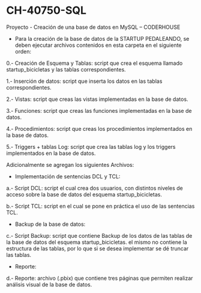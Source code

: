 # CH-40750-SQL
 Proyecto - Creación de una base de datos en MySQL – CODERHOUSE 

- Para la creación de la base de datos de la STARTUP PEDALEANDO, se deben ejecutar archivos contenidos en esta carpeta en el siguiente orden:

0.- Creación de Esquema y Tablas: script que crea el esquema llamado startup_bicicletas y las tablas correspondientes.

1.- Inserción de datos: script que inserta los datos en las tablas correspondientes.

2.- Vistas: script que creas las vistas implementadas en la base de datos.

3.- Funciones: script que creas las funciones implementadas en la base de datos.

4.- Procedimientos: script que creas los procedimientos implementados en la base de datos.

5.- Triggers + tablas Log: script que crea las tablas log y los triggers implementados en la base de datos.

Adicionalmente se agregan los siguientes Archivos:

- Implementación de sentencias DCL y TCL:

a.- Script DCL: script el cual crea dos usuarios, con distintos niveles de acceso sobre la base de datos del esquema startup_bicicletas.

b.- Script TCL: script en el cual se pone en práctica el uso de las sentencias TCL.

- Backup de la base de datos: 
	
c.- Script Backup: script que contiene Backup de los datos de las tablas de la base de datos del esquema startup_bicicletas.
el mismo no contiene la estructura de las tablas, por lo que si se desea implementar se dé truncar las tablas.

- Reporte: 
	
d.- Reporte: archivo (.pbix) que contiene tres páginas que permiten realizar análisis visual de la base de datos.

